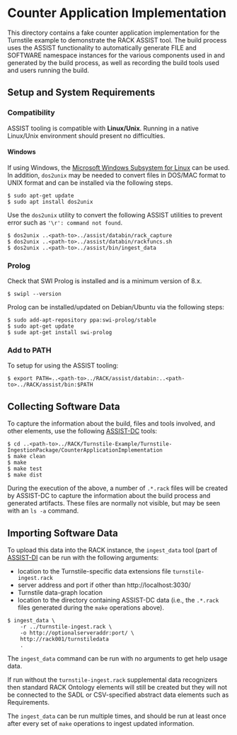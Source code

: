 # Counter Application Implementation

This directory contains a fake counter application implementation for the Turnstile example to demonstrate the RACK ASSIST tool. 
The build process uses the ASSIST functionality to
automatically generate FILE and SOFTWARE namespace instances for the
various components used in and generated by the build process, as well
as recording the build tools used and users running the build. 

## Setup and System Requirements

### Compatibility

ASSIST tooling is compatible with **Linux/Unix**.  Running in a native
Linux/Unix environment should present no difficulties.

#### Windows

If using Windows, the [Microsoft Windows Subsystem for Linux](https://docs.microsoft.com/en-us/windows/wsl/install-win10) can be used. In addition, `dos2unix` may be needed to convert files in DOS/MAC format to UNIX format and can be installed via the following steps.
  
```
$ sudo apt-get update
$ sudo apt install dos2unix
``` 

Use the `dos2unix` utility to convert the following ASSIST utilities to prevent error such as ```'\r': command not found```.

```
$ dos2unix ..<path-to>../assist/databin/rack_capture
$ dos2unix ..<path-to>../assist/databin/rackfuncs.sh
$ dos2unix ..<path-to>../assist/bin/ingest_data
```

### Prolog
Check that SWI Prolog is installed and is a minimum version of 8.x.

```
$ swipl --version
``` 

Prolog can be installed/updated on Debian/Ubuntu via the following steps:

```
$ sudo add-apt-repository ppa:swi-prolog/stable
$ sudo apt-get update
$ sude apt-get install swi-prolog
```
### Add to PATH
To setup for using the ASSIST tooling:

```
$ export PATH=..<path-to>../RACK/assist/databin:..<path-to>../RACK/assist/bin:$PATH
```

## Collecting Software Data
To capture the information about the build, files and tools involved, and other elements, use the following [ASSIST-DC](https://github.com/ge-high-assurance/RACK/tree/master/assist#assist-dc----data-collection) tools:

```
$ cd ..<path-to>../RACK/Turnstile-Example/Turnstile-IngestionPackage/CounterApplicationImplementation
$ make clean
$ make
$ make test
$ make dist
```

During the execution of the above, a number of `.*.rack` files will be
created by ASSIST-DC to capture the information about the build
process and generated artifacts.  These files are normally not
visible, but may be seen with an `ls -a` command.

## Importing Software Data
To upload this data into the RACK instance, the `ingest_data` tool (part of [ASSIST-DI](https://github.com/ge-high-assurance/RACK/tree/master/assist#assist-di----data-ingestion]) can
be run with the following arguments:
* location to the Turnstile-specific data extensions file `turnstile-ingest.rack`
* server address and port if other than http://localhost:3030/
* Turnstile data-graph location
* location to the directory containing ASSIST-DC data (i.e., the `.*.rack` files generated during the `make` operations above).

```
$ ingest_data \
    -r ../turnstile-ingest.rack \
    -o http://optionalserveraddr:port/ \
    http://rack001/turnstiledata 
    .
```

The `ingest_data` command can be run with no arguments to get help usage data.

If run without the `turnstile-ingest.rack` supplemental data
recognizers then standard RACK Ontology elements will still be created
but they will not be connected to the SADL or CSV-specified abstract
data elements such as Requirements.

The `ingest_data` can be run multiple times, and should be run at
least once after every set of `make` operations to ingest updated
information.
